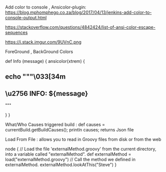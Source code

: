 Add color to console , Ansicolor-plugin: https://blog.mphomphego.co.za/blog/2017/04/13/jenkins-add-color-to-console-output.html

https://stackoverflow.com/questions/4842424/list-of-ansi-color-escape-sequences

https://i.stack.imgur.com/9UVnC.png

ForeGround , BackGround Colors

def Info (message) {
    ansicolor(xtrem) { 
        
   echo """\033[34m
   ------------------------------
   \u2756 INFO: ${message}
   ------------------------------
   """
    
   }
}

What/Who Causes triggered build : def causes = currentBuild.getBuildCauses();  println causes;  returns Json file 


Load From File : allows you to read in Groovy files from disk or from the web

node {
    // Load the file 'externalMethod.groovy' from the current directory, into a variable called "externalMethod".
    def externalMethod = load("externalMethod.groovy")
     // Call the method we defined in externalMethod.
    externalMethod.lookAtThis("Steve")
    }
    
   
